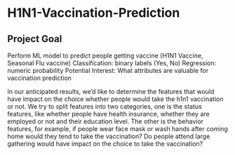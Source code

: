 # H1N1-Vaccination-Prediction

## Project Goal
Perform ML model to predict people getting vaccine 
(H1N1 Vaccine, Seasonal Flu vaccine)
Classification: binary labels (Yes, No)
Regression: numeric probability 
Potential Interest:
What attributes are valuable for vaccination prediction

In our anticipated results, we’d like to determine the features that would have impact on the choice whether people would take the h1n1 vaccination or not. We try to split features into two categories, one is the status features, like whether people have health insurance, whether they are employed or not and their education level. The other is the behavior features, for example, if people wear face mask or wash hands after coming home would they tend to take the vaccination? Do people attend large gathering would have impact on the choice to take the vaccination?

